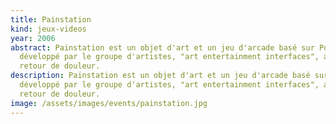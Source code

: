 ```yaml
---
title: Painstation
kind: jeux-videos
year: 2006
abstract: Painstation est un objet d'art et un jeu d'arcade basé sur Pong
  développé par le groupe d'artistes, "art entertainment interfaces", avec
  retour de douleur.
description: Painstation est un objet d'art et un jeu d'arcade basé sur Pong
  développé par le groupe d'artistes, "art entertainment interfaces", avec
  retour de douleur.
image: /assets/images/events/painstation.jpg
---
```

